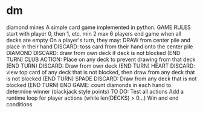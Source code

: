# dm
diamond mines 
A simple card game implemented in python.
GAME RULES
start with player 0, then 1, etc. min 2 max 6 players
end game when all decks are empty
On a player's turn, they may:
DRAW from center pile and place in their hand
DISCARD: toss card from their hand onto the center pile
DIAMOND
DISCARD: draw from own deck if deck is not blocked (END TURN)
CLUB
ACTION: Place on any deck to prevent drawing from that deck (END TURN)
DISCARD: Draw from own deck (END TURN)
HEART
DISCARD: view top card of any deck that is not blocked, then draw from any deck that is not blocked (END TURN)
SPADE
DISCARD: Draw from any deck that is not blocked (END TURN)
END GAME: count diamonds in each hand to determine winner (blackjack style points)
TO DO:
Test all actions
Add a runtime loop for player actions (while len(DECKS) > 0...)
Win and end conditions

